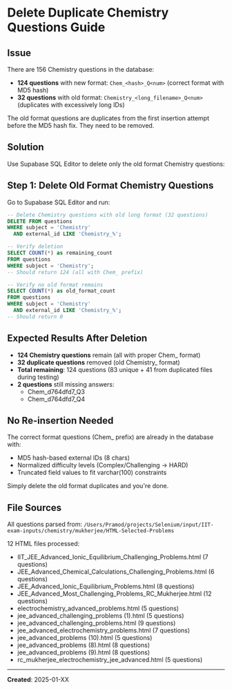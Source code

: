 # Delete Duplicate Chemistry Questions Guide

## Issue

There are 156 Chemistry questions in the database:
- **124 questions** with new format: `Chem_<hash>_Q<num>` (correct format with MD5 hash)
- **32 questions** with old format: `Chemistry_<long_filename>_Q<num>` (duplicates with excessively long IDs)

The old format questions are duplicates from the first insertion attempt before the MD5 hash fix. They need to be removed.

## Solution

Use Supabase SQL Editor to delete only the old format Chemistry questions:

## Step 1: Delete Old Format Chemistry Questions

Go to Supabase SQL Editor and run:

```sql
-- Delete Chemistry questions with old long format (32 questions)
DELETE FROM questions
WHERE subject = 'Chemistry'
  AND external_id LIKE 'Chemistry_%';

-- Verify deletion
SELECT COUNT(*) as remaining_count
FROM questions
WHERE subject = 'Chemistry';
-- Should return 124 (all with Chem_ prefix)

-- Verify no old format remains
SELECT COUNT(*) as old_format_count
FROM questions
WHERE subject = 'Chemistry'
  AND external_id LIKE 'Chemistry_%';
-- Should return 0
```

## Expected Results After Deletion

- **124 Chemistry questions** remain (all with proper Chem_ format)
- **32 duplicate questions** removed (old Chemistry_ format)
- **Total remaining**: 124 questions (83 unique + 41 from duplicated files during testing)
- **2 questions** still missing answers:
  - Chem_d764dfd7_Q3
  - Chem_d764dfd7_Q4

## No Re-insertion Needed

The correct format questions (Chem_ prefix) are already in the database with:
- MD5 hash-based external IDs (8 chars)
- Normalized difficulty levels (Complex/Challenging → HARD)
- Truncated field values to fit varchar(100) constraints

Simply delete the old format duplicates and you're done.

## File Sources

All questions parsed from:
`/Users/Pramod/projects/Selenium/input/IIT-exam-inputs/chemistry/mukherjee/HTML-Selected-Problems`

12 HTML files processed:
- IIT_JEE_Advanced_Ionic_Equilibrium_Challenging_Problems.html (7 questions)
- JEE_Advanced_Chemical_Calculations_Challenging_Problems.html (6 questions)
- JEE_Advanced_Ionic_Equilibrium_Problems.html (8 questions)
- JEE_Advanced_Most_Challenging_Problems_RC_Mukherjee.html (12 questions)
- electrochemistry_advanced_problems.html (5 questions)
- jee_advanced_challenging_problems (1).html (5 questions)
- jee_advanced_challenging_problems.html (9 questions)
- jee_advanced_electrochemistry_problems.html (7 questions)
- jee_advanced_problems (10).html (5 questions)
- jee_advanced_problems (8).html (8 questions)
- jee_advanced_problems (9).html (8 questions)
- rc_mukherjee_electrochemistry_jee_advanced.html (5 questions)

---

**Created**: 2025-01-XX
